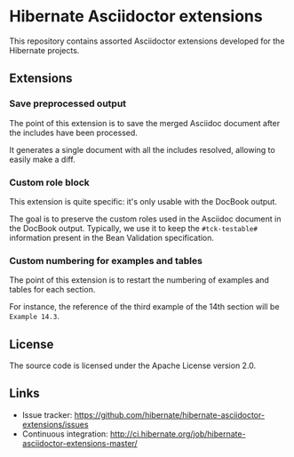 # Hibernate Asciidoctor extensions

This repository contains assorted Asciidoctor extensions developed for the Hibernate projects.

## Extensions

### Save preprocessed output

The point of this extension is to save the merged Asciidoc document after the includes have been processed.

It generates a single document with all the includes resolved, allowing to easily make a diff.

### Custom role block

This extension is quite specific: it's only usable with the DocBook output.

The goal is to preserve the custom roles used in the Asciidoc document in the DocBook output. Typically, we use it to keep the `#tck-testable#` information present in the Bean Validation specification.

### Custom numbering for examples and tables

The point of this extension is to restart the numbering of examples and tables for each section.

For instance, the reference of the third example of the 14th section will be `Example 14.3`.

## License

The source code is licensed under the Apache License version 2.0.

## Links

 * Issue tracker: https://github.com/hibernate/hibernate-asciidoctor-extensions/issues
 * Continuous integration: http://ci.hibernate.org/job/hibernate-asciidoctor-extensions-master/
